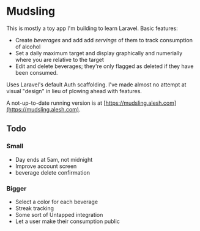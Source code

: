 # Mudsling

This is mostly a toy app I'm building to learn Laravel. Basic features:

* Create _beverages_ and add add _servings_ of them to track consumption of alcohol
* Set a daily maximum target and display graphically and numerially where you are relative to the target
* Edit and delete beverages; they're only flagged as deleted if they have been consumed.

Uses Laravel's default Auth scaffolding. I've made almost no attempt at visual "design" in lieu of plowing ahead with features.

A not-up-to-date running version is at [https://mudsling.alesh.com](https://mudsling.alesh.com).

## Todo

### Small
* Day ends at 5am, not midnight
* Improve account screen
* beverage delete confirmation

### Bigger
* Select a color for each beverage
* Streak tracking
* Some sort of Untapped integration
* Let a user make their consumption public
